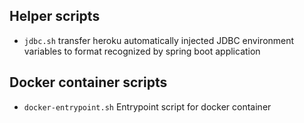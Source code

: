 ## Helper scripts

* `jdbc.sh` transfer heroku automatically injected JDBC environment variables to format recognized by spring boot application

## Docker container scripts

* `docker-entrypoint.sh` Entrypoint script for docker container
